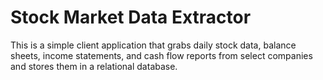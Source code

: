 # Stock Market Data Extractor

This is a simple client application that grabs daily stock data, balance sheets, income statements, and cash flow reports from select companies and stores them in a relational database.
